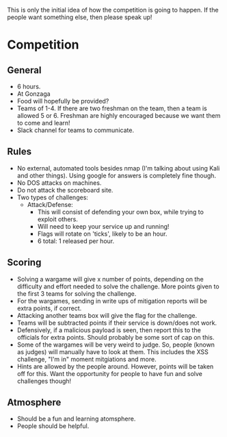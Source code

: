 This is only the initial idea of how the competition is going to happen. If the people want something else, then please speak up!


# Competition
## General
- 6 hours.
- At Gonzaga
- Food will hopefully be provided?
- Teams of 1-4. If there are two freshman on the team, then a team is allowed 5 or 6. Freshman are highly encouraged because we want them to come and learn!
- Slack channel for teams to communicate.
## Rules
- No external, automated tools besides nmap (I'm talking about using Kali and other things). Using google for answers is completely fine though.
- No DOS attacks on machines.
- Do not attack the scoreboard site.
- Two types of challenges:
    - Attack/Defense:
        - This will consist of defending your own box, while trying to exploit others.
        - Will need to keep your service up and running!
        - Flags will rotate on 'ticks', likely to be an hour.
        - 6 total: 1 released per hour.

## Scoring
- Solving a wargame will give x number of points, depending on the difficulty and effort needed to solve the challenge. More points given to the first 3 teams for solving the challenge.
- For the wargames, sending in write ups of mitigation reports will be extra points, if correct.
- Attacking another teams box will give the flag for the challenge.
- Teams will be subtracted points if their service is down/does not work.
- Defensively, if a malicious payload is seen, then report this to the officials for extra points. Should probably be some sort of cap on this.
- Some of the wargames will be very weird to judge. So, people (known as judges) will manually have to look at them. This includes the XSS challenge, "I'm in" moment mitgiations and more.
- Hints are allowed by the people around. However, points will be taken off for this. Want the opportunity for people to have fun and solve challenges though!

## Atmosphere
- Should be a fun and learning atomsphere.
- People should be helpful.
